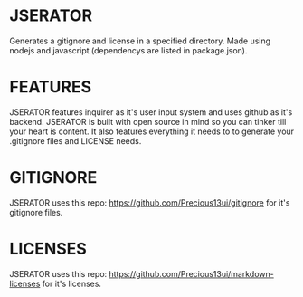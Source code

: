 # JSERATOR
Generates a gitignore and license in a specified directory.
Made using nodejs and javascript (dependencys are listed in package.json).

# FEATURES
JSERATOR features inquirer as it's user input system and uses github as it's backend. JSERATOR is built with open source in mind so you can tinker till your heart is content. It also features everything it needs to to generate your .gitignore files and LICENSE needs.

# GITIGNORE
JSERATOR uses this repo: https://github.com/Precious13ui/gitignore for it's gitignore files.

# LICENSES
JSERATOR uses this repo: https://github.com/Precious13ui/markdown-licenses for it's licenses.